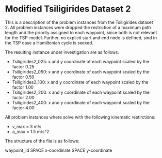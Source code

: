 # Modified Tsiligirides Dataset 2
This is a description of the problem instances from the Tsiligirides dataset 2.
All problem instances were dropped the restriction of a maximum path length and the priority assigned to each waypoint, since both is not relevant for the TSP-model. Further, no explicit start and end node is defined, sind in the TSP case a Hamiltonian cycle is seeked.

The resulting instance under investigation are as follows:
- Tsiligirides2_025: x and y coordinate of each waypoint scaled by the factor 0.25
- Tsiligirides2_050: x and y coordinate of each waypoint scaled by the factor 0.50
- Tsiligirides2_100: x and y coordinate of each waypoint scaled by the factor 1.00
- Tsiligirides2_200: x and y coordinate of each waypoint scaled by the factor 2.00
- Tsiligirides2_400: x and y coordinate of each waypoint scaled by the factor 4.00

All problem instances where solve with the following kinematic restirctions:
- v_max = 3 m/s
- a_max = 1.5 m/s^2

The structure of the file is as follows: 

waypoint_id SPACE x-coordinate SPACE y-coordinate
